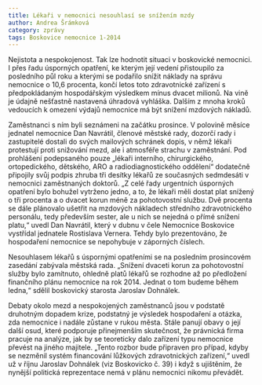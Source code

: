 ```yaml
---
title: Lékaři v nemocnici nesouhlasí se snížením mzdy
author: Andrea Šrámková
category: zprávy
tags: Boskovice nemocnice 1-2014
---
```


Nejistota a nespokojenost. Tak lze hodnotit situaci v boskovické nemocnici. I přes řadu úsporných opatření, ke kterým její vedení přistoupilo za posledního půl roku a kterými se podařilo snížit náklady na správu nemocnice o 10,6 procenta, končí letos toto zdravotnické zařízení s předpokládaným hospodářským výsledkem mínus dvacet milionů. Na vině je údajně nešťastně nastavená úhradová vyhláška. Dalším z mnoha kroků vedoucích k omezení výdajů nemocnice má být snížení mzdových nákladů.

Zaměstnanci s ním byli seznámeni na začátku prosince. V polovině měsíce jednatel nemocnice Dan Navrátil, členové městské rady, dozorčí rady i zastupitelé dostali do svých mailových schránek dopis, v němž lékaři protestují proti snižování mezd, ale i atmosféře strachu v zaměstnání. Pod prohlášení podepsaného pouze „lékaři interního, chirurgického, ortopedického, dětského, ARO a radiodiagnostického oddělení“ dodatečně připojily svůj podpis zhruba tři desítky lékařů ze současných sedmdesáti v nemocnici zaměstnaných doktorů. „Z celé řady urgentních úsporných opatření bylo bohužel vytrženo jedno, a to, že lékaři měli dostat plat snížený o tři procenta a o dvacet korun méně za pohotovostní službu. Dvě procenta se dále plánovalo ušetřit na mzdových nákladech středního zdravotnického personálu, tedy především sester, ale u nich se nejedná o přímé snížení platu,“ uvedl Dan Navrátil, který v dubnu v čele Nemocnice Boskovice vystřídal jednatele Rostislava Vernera. Tehdy bylo prezentováno, že hospodaření nemocnice se nepohybuje v záporných číslech.

Nesouhlasem lékařů s úspornými opatřeními se na posledním prosincovém zasedání zabývala městská rada. „Snížení dvaceti korun za pohotovostní služby bylo zamítnuto, ohledně platů lékařů se rozhodne až po předložení finančního plánu nemocnice na rok 2014. Jednat o tom budeme během ledna,“ sdělil boskovický starosta Jaroslav Dohnálek.

Debaty okolo mezd a nespokojených zaměstnanců jsou v podstatě druhotným dopadem krize, podstatný je výsledek hospodaření a otázka, zda nemocnice i nadále zůstane v rukou města. Stále panují obavy o její další osud, které podporuje přinejmenším skutečnost, že právnická firma pracuje na analýze, jak by se teoreticky dalo zařízení typu nemocnice převést na jiného majitele. „Tento rozbor bude připraven pro případ, kdyby se nezměnil systém financování lůžkových zdravotnických zařízení,“ uvedl už v říjnu Jaroslav Dohnálek (viz Boskovicko č. 39) i když s ujištěním, že nynější politická reprezentace nemá v plánu nemocnici nikomu převádět.
